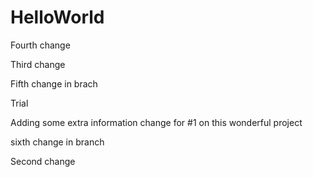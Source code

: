HelloWorld
==========

Fourth change

Third change

Fifth change in brach

Trial

Adding some extra information
change for #1
on this wonderful project

sixth change in branch

Second change
